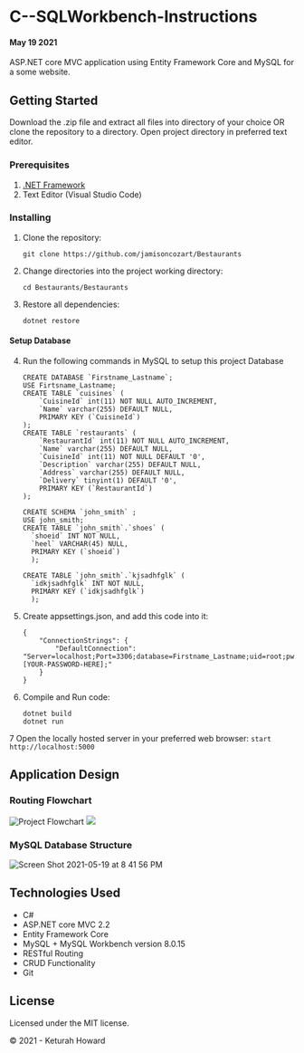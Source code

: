 # C--SQLWorkbench-Instructions
#### May 19 2021

ASP.NET core MVC application using Entity Framework Core and MySQL for a some website.

## Getting Started

Download the .zip file and extract all files into directory of your choice OR clone the repository to a directory. Open project directory in preferred text editor.

### Prerequisites

1. [.NET Framework](https://dotnet.microsoft.com/download/thank-you/dotnet-sdk-2.2.106-macos-x64-installer) 
2. Text Editor (Visual Studio Code)

### Installing

1. Clone the repository:
    ```
    git clone https://github.com/jamisoncozart/Bestaurants
    ```
2. Change directories into the project working directory:
    ```
    cd Bestaurants/Bestaurants
    ```
3. Restore all dependencies:
    ```
    dotnet restore
    ```

#### Setup Database

4. Run the following commands in MySQL to setup this project Database
    ```
    CREATE DATABASE `Firstname_Lastname`;
    USE Firtsname_Lastname;
    CREATE TABLE `cuisines` (
        `CuisineId` int(11) NOT NULL AUTO_INCREMENT,
        `Name` varchar(255) DEFAULT NULL,
        PRIMARY KEY (`CuisineId`)
    );
    CREATE TABLE `restaurants` (
        `RestaurantId` int(11) NOT NULL AUTO_INCREMENT,
        `Name` varchar(255) DEFAULT NULL,
        `CuisineId` int(11) NOT NULL DEFAULT '0',
        `Description` varchar(255) DEFAULT NULL,
        `Address` varchar(255) DEFAULT NULL,
        `Delivery` tinyint(1) DEFAULT '0',
        PRIMARY KEY (`RestaurantId`)
    );

    ```
    
    ```
    CREATE SCHEMA `john_smith` ;
    USE john_smith;
    CREATE TABLE `john_smith`.`shoes` (
      `shoeid` INT NOT NULL,
      `heel` VARCHAR(45) NULL,
      PRIMARY KEY (`shoeid`)
      );
  
    CREATE TABLE `john_smith`.`kjsadhfglk` (
      `idkjsadhfglk` INT NOT NULL,
      PRIMARY KEY (`idkjsadhfglk`)
      );

    ```
    
    
5. Create appsettings.json, and add this code into it:
    ```
    {
        "ConnectionStrings": {
            "DefaultConnection": "Server=localhost;Port=3306;database=Firstname_Lastname;uid=root;pwd=[YOUR-PASSWORD-HERE];"
        }
    }
    ```
    
6. Compile and Run code:
    ```
    dotnet build
    dotnet run
    ```
7 Open the locally hosted server in your preferred web browser:
    ```
    start http://localhost:5000
    ```

## Application Design

### Routing Flowchart

![Project Flowchart](https://github.com/keturahdev/Bestaurants/Bestaurants/images/flowchart.png "Project Flowchart")
<img src="https://github.com/keturahdev/Bestaurants/Bestaurants/images/flowchart.png" />

### MySQL Database Structure

![Screen Shot 2021-05-19 at 8 41 56 PM](https://user-images.githubusercontent.com/32975967/118915951-e50ebc80-b8e2-11eb-8018-e5e41ccecddd.png)

## Technologies Used

* C#
* ASP.NET core MVC 2.2
* Entity Framework Core
* MySQL + MySQL Workbench version 8.0.15
* RESTful Routing
* CRUD Functionality
* Git

## License

Licensed under the MIT license.

&copy; 2021 -  Keturah Howard
